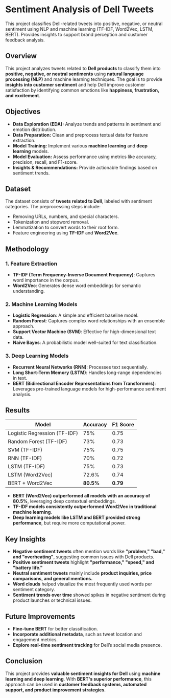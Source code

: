 # Sentiment Analysis of Dell Tweets

This project classifies Dell-related tweets into positive, negative, or neutral sentiment using NLP and machine learning (TF-IDF, Word2Vec, LSTM, BERT). Provides insights to support brand perception and customer feedback analysis.

## Overview

This project analyzes tweets related to **Dell products** to classify them into **positive, negative, or neutral sentiments** using **natural language processing (NLP)** and machine learning techniques. The goal is to provide **insights into customer sentiment** and help Dell improve customer satisfaction by identifying common emotions like **happiness, frustration, and excitement**.

## Objectives

- **Data Exploration (EDA):** Analyze trends and patterns in sentiment and emotion distribution.
- **Data Preparation:** Clean and preprocess textual data for feature extraction.
- **Model Training:** Implement various **machine learning** and **deep learning** models.
- **Model Evaluation:** Assess performance using metrics like accuracy, precision, recall, and F1-score.
- **Insights & Recommendations:** Provide actionable findings based on sentiment trends.

## Dataset

The dataset consists of **tweets related to Dell**, labeled with sentiment categories. The preprocessing steps include:

- Removing URLs, numbers, and special characters.
- Tokenization and stopword removal.
- Lemmatization to convert words to their root form.
- Feature engineering using **TF-IDF** and **Word2Vec**.

## Methodology

### 1. Feature Extraction
- **TF-IDF (Term Frequency-Inverse Document Frequency)**: Captures word importance in the corpus.
- **Word2Vec**: Generates dense word embeddings for semantic understanding.

### 2. Machine Learning Models
- **Logistic Regression**: A simple and efficient baseline model.
- **Random Forest**: Captures complex word relationships with an ensemble approach.
- **Support Vector Machine (SVM)**: Effective for high-dimensional text data.
- **Naive Bayes**: A probabilistic model well-suited for text classification.

### 3. Deep Learning Models
- **Recurrent Neural Networks (RNN)**: Processes text sequentially.
- **Long Short-Term Memory (LSTM)**: Handles long-range dependencies in text.
- **BERT (Bidirectional Encoder Representations from Transformers)**: Leverages pre-trained language models for high-performance sentiment analysis.

## Results

| Model                  | Accuracy  | F1 Score |
|------------------------|----------|----------|
| Logistic Regression (TF-IDF) | 75%  | 0.75 |
| Random Forest (TF-IDF) | 73%  | 0.73 |
| SVM (TF-IDF) | 75%  | 0.75 |
| RNN (TF-IDF) | 70%  | 0.72 |
| LSTM (TF-IDF) | 75%  | 0.73 |
| LSTM (Word2Vec) | 72.6%  | 0.74 |
| BERT + Word2Vec | **80.5%**  | **0.79** |

- **BERT (Word2Vec) outperformed all models with an accuracy of 80.5%**, leveraging deep contextual embeddings.
- **TF-IDF models consistently outperformed Word2Vec in traditional machine learning**.
- **Deep learning models like LSTM and BERT provided strong performance**, but require more computational power.

## Key Insights

- **Negative sentiment tweets** often mention words like **"problem," "bad," and "overheating"**, suggesting common issues with Dell products.
- **Positive sentiment tweets** highlight **"performance," "speed," and "battery life."**
- **Neutral sentiment tweets** mainly include **product inquiries, price comparisons, and general mentions.**
- **Word clouds** helped visualize the most frequently used words per sentiment category.
- **Sentiment trends over time** showed spikes in negative sentiment during product launches or technical issues.

## Future Improvements

- **Fine-tune BERT** for better classification.
- **Incorporate additional metadata**, such as tweet location and engagement metrics.
- **Explore real-time sentiment tracking** for Dell’s social media presence.

## Conclusion

This project provides **valuable sentiment insights for Dell** using **machine learning and deep learning**. With **BERT's superior performance**, this approach can be used in **customer feedback systems, automated support, and product improvement strategies**.

